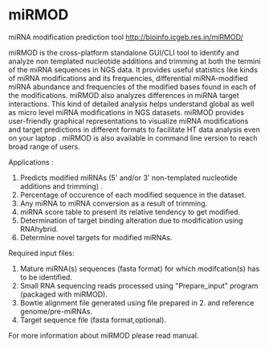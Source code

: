 # miRMOD
miRNA modification prediction tool
http://bioinfo.icgeb.res.in/miRMOD/

miRMOD is the cross-platform standalone GUI/CLI tool to identify and analyze non templated nucleotide additions and trimming
at both the termini of the miRNA sequences in NGS data. It provides useful statistics like kinds of miRNA modifications and
its frequencies, differential miRNA-modified miRNA abundance and frequencies of the modified bases found in each of the
modifications. miRMOD also analyzes differences in miRNA target interactions. This kind of detailed analysis helps understand
global as well as micro level miRNA modifications in NGS datasets. miRMOD provides user-friendly graphical representations
to visualize miRNA modifications and target predictions in different formats to facilitate HT data analysis even on your laptop .
miRMOD is also available in command line version to reach broad range of users.

Applications :
  1. Predicts modified miRNAs (5' and/or 3' non-templated nucleotide additions and trimming) .
  2. Percentage of occurence of each modified sequence in the dataset.
  3. Any miRNA to miRNA conversion as a result of trimming.
  4. miRNA score table to present its relative tendency to get modified.
  5. Determination of target binding alteration due to modification using RNAhybrid.
  6. Determine novel targets for modified miRNAs.

  Required input files:
  1. Mature miRNA(s) sequences (fasta format) for which modifcation(s) has to be identified.
  2. Small RNA sequencing reads processed using "Prepare_input" program (packaged with miRMOD).
  3. Bowtie alignment file generated using file prepared in 2. and reference genome/pre-miRNAs.
  4. Target sequence file (fasta format,optional).

  For more information about miRMOD please read manual.
